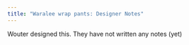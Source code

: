 ```yaml
---
title: "Waralee wrap pants: Designer Notes"
---
```


<Fixme>Wouter designed this. They have not written any notes (yet)</Fixme>

